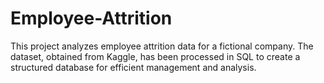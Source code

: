 # Employee-Attrition
This project analyzes employee attrition data for a fictional company. The dataset, obtained from Kaggle, has been processed in SQL to create a structured database for efficient management and analysis.
